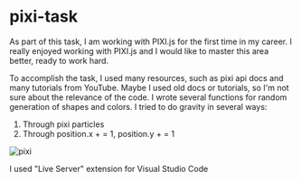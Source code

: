 # pixi-task
As part of this task, I am working with PIXI.js for the first time in my career.
I really enjoyed working with PIXI.js and I would like to master this area better, ready to work hard.


To accomplish the task, I used many resources, such as pixi api docs and many tutorials from YouTube.
Maybe I used old docs or tutorials, so I'm not sure about the relevance of the code.
I wrote several functions for random generation of shapes and colors.
I tried to do gravity in several ways:
1) Through pixi particles
2) Through position.x + = 1, position.y + = 1

![pixi](https://user-images.githubusercontent.com/24529325/86418495-fa81f480-bcd8-11ea-8466-6c410b7d6e05.png)


I used "Live Server" extension for Visual Studio Code
